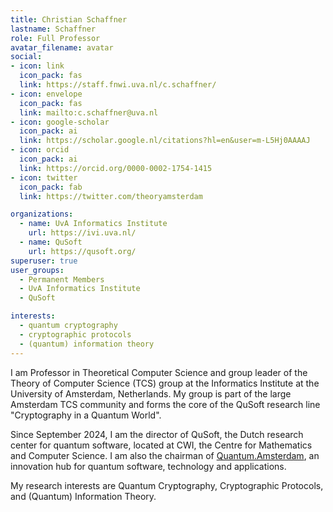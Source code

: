 ```yaml
---
title: Christian Schaffner
lastname: Schaffner
role: Full Professor
avatar_filename: avatar
social:
- icon: link
  icon_pack: fas
  link: https://staff.fnwi.uva.nl/c.schaffner/
- icon: envelope
  icon_pack: fas
  link: mailto:c.schaffner@uva.nl
- icon: google-scholar
  icon_pack: ai
  link: https://scholar.google.nl/citations?hl=en&user=m-L5Hj0AAAAJ
- icon: orcid
  icon_pack: ai
  link: https://orcid.org/0000-0002-1754-1415
- icon: twitter
  icon_pack: fab
  link: https://twitter.com/theoryamsterdam

organizations:
  - name: UvA Informatics Institute
    url: https://ivi.uva.nl/
  - name: QuSoft
    url: https://qusoft.org/
superuser: true
user_groups:
  - Permanent Members
  - UvA Informatics Institute
  - QuSoft

interests:
  - quantum cryptography
  - cryptographic protocols
  - (quantum) information theory
---
```


I am Professor in Theoretical Computer Science and group leader of the Theory of Computer Science (TCS) group at the Informatics Institute at the University of Amsterdam, Netherlands. My group is part of the large Amsterdam TCS community and forms the core of the QuSoft research line "Cryptography in a Quantum World". 

Since September 2024, I am the director of QuSoft, the Dutch research center for quantum software, located at CWI, the Centre for Mathematics and Computer Science. I am also the chairman of [Quantum.Amsterdam](https://www.quantum.amsterdam/), an innovation hub for quantum software, technology and applications. 

My research interests are Quantum Cryptography, Cryptographic Protocols, and (Quantum) Information Theory.
